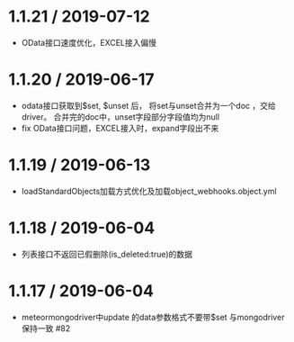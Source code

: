 1.1.21 / 2019-07-12
===================

  * OData接口速度优化，EXCEL接入偏慢

1.1.20 / 2019-06-17
===================

  * odata接口获取到$set, $unset 后， 将set与unset合并为一个doc ，交给driver。 合并完的doc中，unset字段部分字段值均为null
  * fix OData接口问题，EXCEL接入时，expand字段出不来

1.1.19 / 2019-06-13
===================

  * loadStandardObjects加载方式优化及加载object_webhooks.object.yml

1.1.18 / 2019-06-04
===================

  * 列表接口不返回已假删除(is_deleted:true)的数据

1.1.17 / 2019-06-04
===================

  * meteormongodriver中update 的data参数格式不要带$set 与mongodriver保持一致 #82